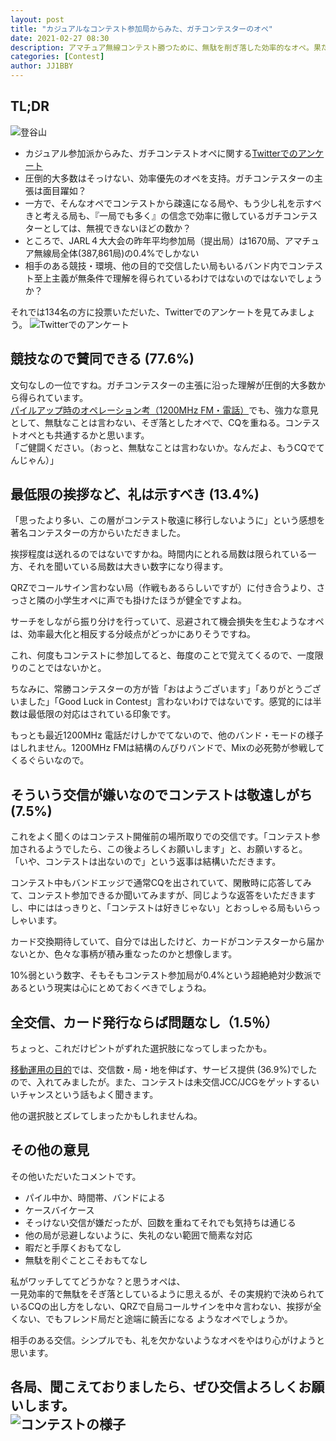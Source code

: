 ```yaml
---
layout: post
title: "カジュアルなコンテスト参加局からみた、ガチコンテスターのオペ"
date: 2021-02-27 08:30
description: アマチュア無線コンテスト勝つために、無駄を削ぎ落した効率的なオペ。果たしてカジュアル派はどうみているのか？
categories: [Contest]
author: JJ1BBY
---
```

## TL;DR
![登谷山](https://user-images.githubusercontent.com/79028771/109361827-1b810080-78cd-11eb-9ae9-2e967c3c08d1.jpg)

* カジュアル参加派からみた、ガチコンテストオペに関する[Twitterでのアンケート](https://twitter.com/JJ1BBY/status/1364707168876855298?s=20)
* 圧倒的大多数はそっけない、効率優先のオペを支持。ガチコンテスターの主張は面目躍如？
* 一方で、そんなオペでコンテストから疎遠になる局や、もう少し礼を示すべきと考える局も、『一局でも多く』の信念で効率に徹しているガチコンテスターとしては、無視できないほどの数か？
* ところで、JARL４大大会の昨年平均参加局（提出局）は1670局、アマチュア無線局全体(387,861局)の0.4%でしかない
* 相手のある競技・環境、他の目的で交信したい局もいるバンド内でコンテスト至上主義が無条件で理解を得られているわけではないのではないでしょうか？

それでは134名の方に投票いただいた、Twitterでのアンケートを見てみましょう。
![Twitterでのアンケート](https://user-images.githubusercontent.com/79028771/109361456-4b7bd400-78cc-11eb-9b3b-cf331a108ae3.png)

## 競技なので賛同できる (77.6%)
文句なしの一位ですね。ガチコンテスターの主張に沿った理解が圧倒的大多数から得られています。[パイルアップ時のオペレーション考（1200MHz FM・電話）](https://jj1bby.com/tips/2021/02/17/Contest-Operation-at-pile-up.html)でも、強力な意見として、無駄なことは言わない、そぎ落としたオペで、CQを重ねる。コンテストオペとも共通するかと思います。  
「ご健闘ください。（おっと、無駄なことは言わないか。なんだよ、もうCQでてんじゃん）」  


## 最低限の挨拶など、礼は示すべき (13.4%)
「思ったより多い、この層がコンテスト敬遠に移行しないように」という感想を著名コンテスターの方からいただきました。  

挨拶程度は送れるのではないですかね。時間内にとれる局数は限られている一方、それを聞いている局数は大きい数字になり得ます。  

QRZでコールサイン言わない局（作戦もあるらしいですが）に付き合うより、さっさと隣の小学生オペに声でも掛けたほうが健全ですよね。  

サーチをしながら振り分けを行っていて、忌避されて機会損失を生むようなオペは、効率最大化と相反する分岐点がどっかにありそうですね。  

これ、何度もコンテストに参加してると、毎度のことで覚えてくるので、一度限りのことではないかと。  

ちなみに、常勝コンテスターの方が皆「おはようございます」「ありがとうございました」「Good Luck in Contest」言わないわけではないです。感覚的には半数は最低限の対応はされている印象です。  

もっとも最近1200MHz 電話だけしかでてないので、他のバンド・モードの様子はしれません。1200MHz FMは結構のんびりバンドで、Mixの必死勢が参戦してくるぐらいなので。  


## そういう交信が嫌いなのでコンテストは敬遠しがち(7.5%)
これをよく聞くのはコンテスト開催前の場所取りでの交信です。「コンテスト参加されるようでしたら、この後よろしくお願いします」と、お願いすると。
「いや、コンテストは出ないので」という返事は結構いただきます。  

コンテスト中もバンドエッジで通常CQを出されていて、閑散時に応答してみて、コンテスト参加できるか聞いてみますが、同じような返答をいただきますし、中にははっきりと、「コンテストは好きじゃない」とおっしゃる局もいらっしゃいます。

カード交換期待していて、自分では出したけど、カードがコンテスターから届かないとか、色々な事柄が積み重なったのかと想像します。  

10%弱という数字、そもそもコンテスト参加局が0.4%という超絶絶対少数派であるという現実は心にとめておくべきでしょうね。  


## 全交信、カード発行ならば問題なし（1.5％）
ちょっと、これだけピントがずれた選択肢になってしまったかも。  

[移動運用の目的](https://jj1bby.com/portable/2021/02/23/Portable-Objectives.html)では、交信数・局・地を伸ばす、サービス提供 (36.9%)でしたので、入れてみましたが。また、コンテストは未交信JCC/JCGをゲットするいいチャンスという話もよく聞きます。  

他の選択肢とズレてしまったかもしれませんね。  


## その他の意見
その他いただいたコメントです。  
* パイル中か、時間帯、バンドによる
* ケースバイケース
* そっけない交信が嫌だったが、回数を重ねてそれでも気持ちは通じる
* 他の局が忌避しないように、失礼のない範囲で簡素な対応
* 暇だと手厚くおもてなし
* 無駄を削ぐことこそおもてなし

私がワッチしててどうかな？と思うオペは、  
一見効率的で無駄をそぎ落としているように思えるが、その実規約で決められているCQの出し方をしない、QRZで自局コールサインを中々言わない、挨拶が全くない、でもフレンド局だと途端に饒舌になる
ようなオペでしょうか。  

相手のある交信。シンプルでも、礼を欠かないようなオペをやはり心がけようと思います。  

各局、聞こえておりましたら、ぜひ交信よろしくお願いします。  
![コンテストの様子](https://user-images.githubusercontent.com/79028771/109365255-18d5d980-78d4-11eb-9807-dbe4034686b8.jpg)
---
  
<script src="https://utteranc.es/client.js"
        repo="JJ1BBY/JJ1BBY.github.io"
        issue-term="pathname"
        theme="github-light"
        crossorigin="anonymous"
        async>
</script>


